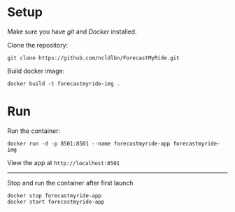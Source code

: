  
# Setup
Make sure you have *git* and *Docker* installed. 


Clone the repository:

```
git clone https://github.com/ncldlbn/ForecastMyRide.git
```

Build docker image:
```
docker build -t forecastmyride-img .
```

# Run
Run the container:
```
docker run -d -p 8501:8501 --name forecastmyride-app forecastmyride-img
```

View the app at `http://localhost:8501`

---

Stop and run the container after first launch
```
docker stop forecastmyride-app
docker start forecastmyride-app
```